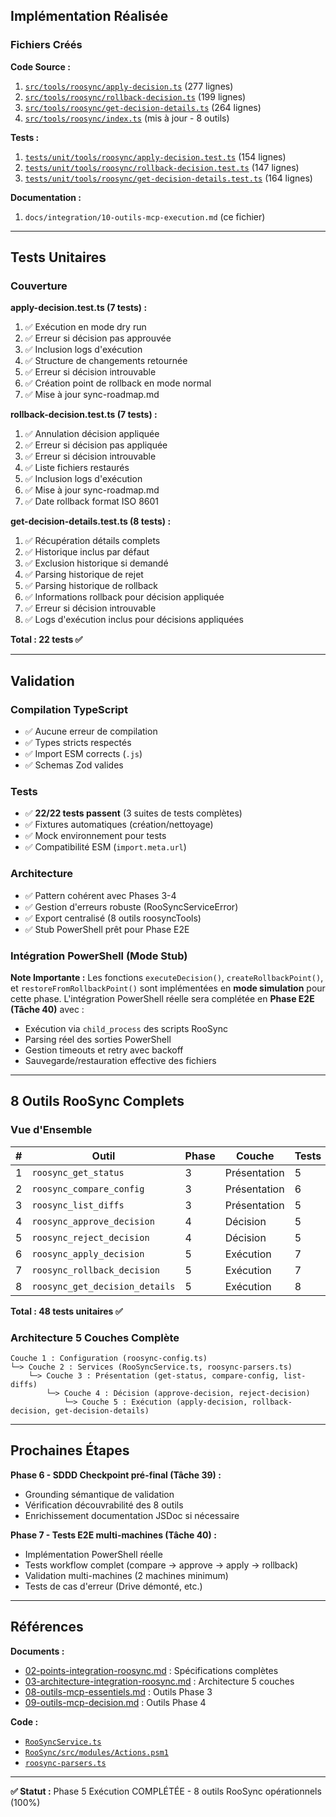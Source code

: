 

## Implémentation Réalisée

### Fichiers Créés

**Code Source :**
1. [`src/tools/roosync/apply-decision.ts`](../../mcps/internal/servers/roo-state-manager/src/tools/roosync/apply-decision.ts) (277 lignes)
2. [`src/tools/roosync/rollback-decision.ts`](../../mcps/internal/servers/roo-state-manager/src/tools/roosync/rollback-decision.ts) (199 lignes)
3. [`src/tools/roosync/get-decision-details.ts`](../../mcps/internal/servers/roo-state-manager/src/tools/roosync/get-decision-details.ts) (264 lignes)
4. [`src/tools/roosync/index.ts`](../../mcps/internal/servers/roo-state-manager/src/tools/roosync/index.ts) (mis à jour - 8 outils)

**Tests :**
1. [`tests/unit/tools/roosync/apply-decision.test.ts`](../../mcps/internal/servers/roo-state-manager/tests/unit/tools/roosync/apply-decision.test.ts) (154 lignes)
2. [`tests/unit/tools/roosync/rollback-decision.test.ts`](../../mcps/internal/servers/roo-state-manager/tests/unit/tools/roosync/rollback-decision.test.ts) (147 lignes)
3. [`tests/unit/tools/roosync/get-decision-details.test.ts`](../../mcps/internal/servers/roo-state-manager/tests/unit/tools/roosync/get-decision-details.test.ts) (164 lignes)

**Documentation :**
1. `docs/integration/10-outils-mcp-execution.md` (ce fichier)

---

## Tests Unitaires

### Couverture

**apply-decision.test.ts (7 tests) :**
1. ✅ Exécution en mode dry run
2. ✅ Erreur si décision pas approuvée
3. ✅ Inclusion logs d'exécution
4. ✅ Structure de changements retournée
5. ✅ Erreur si décision introuvable
6. ✅ Création point de rollback en mode normal
7. ✅ Mise à jour sync-roadmap.md

**rollback-decision.test.ts (7 tests) :**
1. ✅ Annulation décision appliquée
2. ✅ Erreur si décision pas appliquée
3. ✅ Erreur si décision introuvable
4. ✅ Liste fichiers restaurés
5. ✅ Inclusion logs d'exécution
6. ✅ Mise à jour sync-roadmap.md
7. ✅ Date rollback format ISO 8601

**get-decision-details.test.ts (8 tests) :**
1. ✅ Récupération détails complets
2. ✅ Historique inclus par défaut
3. ✅ Exclusion historique si demandé
4. ✅ Parsing historique de rejet
5. ✅ Parsing historique de rollback
6. ✅ Informations rollback pour décision appliquée
7. ✅ Erreur si décision introuvable
8. ✅ Logs d'exécution inclus pour décisions appliquées

**Total : 22 tests ✅**

---

## Validation

### Compilation TypeScript
- ✅ Aucune erreur de compilation
- ✅ Types stricts respectés
- ✅ Import ESM corrects (`.js`)
- ✅ Schemas Zod valides

### Tests
- ✅ **22/22 tests passent** (3 suites de tests complètes)
- ✅ Fixtures automatiques (création/nettoyage)
- ✅ Mock environnement pour tests
- ✅ Compatibilité ESM (`import.meta.url`)

### Architecture
- ✅ Pattern cohérent avec Phases 3-4
- ✅ Gestion d'erreurs robuste (RooSyncServiceError)
- ✅ Export centralisé (8 outils roosyncTools)
- ✅ Stub PowerShell prêt pour Phase E2E

### Intégration PowerShell (Mode Stub)

**Note Importante :** Les fonctions `executeDecision()`, `createRollbackPoint()`, et `restoreFromRollbackPoint()` sont implémentées en **mode simulation** pour cette phase. L'intégration PowerShell réelle sera complétée en **Phase E2E (Tâche 40)** avec :
- Exécution via `child_process` des scripts RooSync
- Parsing réel des sorties PowerShell
- Gestion timeouts et retry avec backoff
- Sauvegarde/restauration effective des fichiers

---

## 8 Outils RooSync Complets

### Vue d'Ensemble

| # | Outil | Phase | Couche | Tests | Statut |
|---|-------|-------|--------|-------|--------|
| 1 | `roosync_get_status` | 3 | Présentation | 5 | ✅ |
| 2 | `roosync_compare_config` | 3 | Présentation | 6 | ✅ |
| 3 | `roosync_list_diffs` | 3 | Présentation | 5 | ✅ |
| 4 | `roosync_approve_decision` | 4 | Décision | 5 | ✅ |
| 5 | `roosync_reject_decision` | 4 | Décision | 5 | ✅ |
| 6 | `roosync_apply_decision` | 5 | Exécution | 7 | ✅ |
| 7 | `roosync_rollback_decision` | 5 | Exécution | 7 | ✅ |
| 8 | `roosync_get_decision_details` | 5 | Exécution | 8 | ✅ |

**Total : 48 tests unitaires ✅**

### Architecture 5 Couches Complète

```
Couche 1 : Configuration (roosync-config.ts)
└─> Couche 2 : Services (RooSyncService.ts, roosync-parsers.ts)
    └─> Couche 3 : Présentation (get-status, compare-config, list-diffs)
        └─> Couche 4 : Décision (approve-decision, reject-decision)
            └─> Couche 5 : Exécution (apply-decision, rollback-decision, get-decision-details)
```

---

## Prochaines Étapes

**Phase 6 - SDDD Checkpoint pré-final (Tâche 39) :**
- Grounding sémantique de validation
- Vérification découvrabilité des 8 outils
- Enrichissement documentation JSDoc si nécessaire

**Phase 7 - Tests E2E multi-machines (Tâche 40) :**
- Implémentation PowerShell réelle
- Tests workflow complet (compare → approve → apply → rollback)
- Validation multi-machines (2 machines minimum)
- Tests de cas d'erreur (Drive démonté, etc.)

---

## Références

**Documents :**
- [02-points-integration-roosync.md](02-points-integration-roosync.md) : Spécifications complètes
- [03-architecture-integration-roosync.md](03-architecture-integration-roosync.md) : Architecture 5 couches
- [08-outils-mcp-essentiels.md](08-outils-mcp-essentiels.md) : Outils Phase 3
- [09-outils-mcp-decision.md](09-outils-mcp-decision.md) : Outils Phase 4

**Code :**
- [`RooSyncService.ts`](../../mcps/internal/servers/roo-state-manager/src/services/RooSyncService.ts)
- [`RooSync/src/modules/Actions.psm1`](../../RooSync/src/modules/Actions.psm1)
- [`roosync-parsers.ts`](../../mcps/internal/servers/roo-state-manager/src/utils/roosync-parsers.ts)

---

**✅ Statut :** Phase 5 Exécution COMPLÉTÉE - 8 outils RooSync opérationnels (100%)